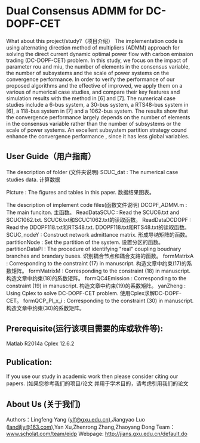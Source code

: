 ﻿Dual Consensus ADMM for DC-DOPF-CET
================
What about this project/study?（项目介绍）
The implementation code is using alternating direction method of multipliers (ADMM) approach for solving 
the direct current dynamic optimal power flow with carbon emission trading (DC-DOPF-CET) problem.
In this study, we focus on the impact of parameter rou and miu, the number of elements in the 
consensus variable, the number of subsystems and the scale of power systems on the convergence 
performance. In order to verify the performance of our proposed algorithms and the effective of improved,
we apply them on a various of numerical case studies, and compare their key features and simulation results
with the method in [6] and [7]. The numerical case studies include a 6-bus system, a 30-bus system, a RTS48-bus
system in [6], a 118-bus system in [7] and a 1062-bus system. The results show that the convergence performance
largely depends on the number of elements in the consensus variable rather than the number of subsystems or
the scale of power systems. An excellent subsystem partition strategy cound enhance the convergence performance
, since it has less global variables.



User Guide（用户指南）
-----------
The description of folder (文件夹说明)
SCUC_dat : The numerical case studies data. 计算数据 

Picture : The figures and tables in this paper. 数据结果图表。


The description of implement code files(函数文件说明)
DCOPF_ADMM.m : The main funciton.  主函数。
ReadDataSCUC :  Read the SCUC6.txt and SCUC1062.txt.  SCUC6.txt和SCUC1062.txt的读取函数。
ReadDataDCDOPF : Read the DDOPF118.txt和RTS48.txt.  DDOPF118.txt和RTS48.txt的读取函数。
SCUC_nodeY :  Construct network admittance matrix. 形成导纳矩阵的函数。
partitionNode :  Set the partition of the system. 设置分区的函数。
partitionDataPI :  The procedure of identifying "real" coupling boudnary branches and brandary buses. 识别耦合节点和耦合支路的函数。
formMatrixA :  Corresponding to the constraint (17) in manuscript. 构造文章中约束(17)的系数矩阵。
formMatrixM :  Corresponding to the constraint (18) in manuscript. 构造文章中约束(18)的系数矩阵。
formQC4Emission : Corresponding to the constraint (19) in manuscript.  构造文章中约束(19)的系数矩阵。
yanZheng :  Using Cplex to solve DC-DOPF-CET problem. 使用Cplex求解DC-DOPF-CET。
formQCP_PI_x_i : Corresponding to the constraint (30) in manuscript. 构造文章中约束(30)的系数矩阵。



Prerequisite(运行该项目需要的库或软件等):
-----------
Matlab R2014a
Cplex 12.6.2




Publication:
-----------
If you use our study in academic work then please consider citing our papers.
(如果您参考我们的项目/论文 并用于学术目的，请考虑引用我们的论文




About Us (关于我们)
-----------
Authors：Lingfeng Yang (ylf@gxu.edu.cn),Jiangyao Luo (landiljy@163.com),Yan Xu,Zhenrong Zhang,Zhaoyang Dong
Team：www.scholat.com/team/eidp
Webpage: http://jians.gxu.edu.cn/default.do
